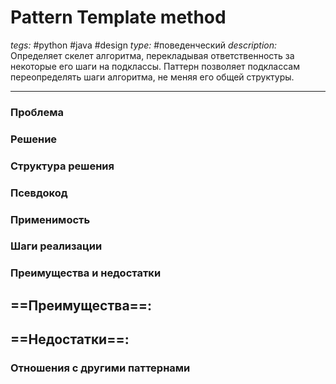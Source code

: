 # Pattern Template method
*tegs:* #python #java #design 
*type:* #поведенческий
*description:* Определяет скелет алгоритма, перекладывая ответственность
за некоторые его шаги на подклассы. Паттерн позволяет
подклассам переопределять шаги алгоритма, не меняя его
общей структуры.

---
### Проблема


### Решение


### Структура решения

	
### Псевдокод


### Применимость


### Шаги реализации


### Преимущества и недостатки
==Преимущества==:
- 

==Недостатки==:
- 

### Отношения с другими паттернами 

